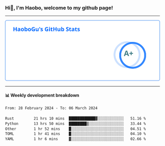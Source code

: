 <!--<h2 align="center"> Hi👋, I'm Haobo, welcome to my github page! </h2>-->
### Hi👋, I'm Haobo, welcome to my github page!
-------

<img href="https://github.com/HaoboGu" src="assets/stats.svg" alt="github stats" /> 

-------

#### 📊 **Weekly development breakdown**
<!--START_SECTION:waka-->

```txt
From: 28 February 2024 - To: 06 March 2024

Rust         21 hrs 10 mins  ████████████▓░░░░░░░░░░░░   51.16 %
Python       13 hrs 50 mins  ████████▒░░░░░░░░░░░░░░░░   33.44 %
Other        1 hr 52 mins    █░░░░░░░░░░░░░░░░░░░░░░░░   04.51 %
TOML         1 hr 41 mins    █░░░░░░░░░░░░░░░░░░░░░░░░   04.10 %
YAML         1 hr 6 mins     ▓░░░░░░░░░░░░░░░░░░░░░░░░   02.66 %
```

<!--END_SECTION:waka-->
<!--
backup url: https://github-readme-status-dusky-ten.vercel.app/api?username=HaoboGu&count_private=true&show_icons=true&theme=transparent&border_color=2f80ed
-->
<!--
**HaoboGu/HaoboGu** is a ✨ _special_ ✨ repository because its `README.md` (this file) appears on your GitHub profile.

Here are some ideas to get you started:

- 🔭 I’m currently working on AI-assisted programming tools
- 🌱 I’m currently learning ...
- 👯 I’m looking to collaborate on ...
- 🤔 I’m looking for help with ...
- 💬 Ask me about ...
- 📫 How to reach me: ...
- 😄 Pronouns: ...
- ⚡ Fun fact: ...
-->
